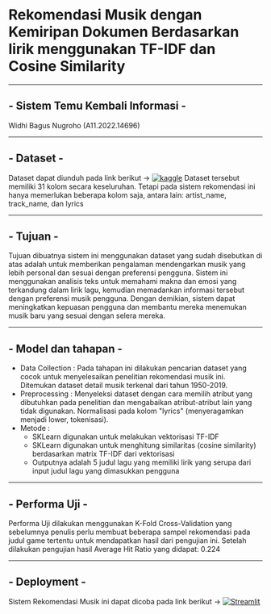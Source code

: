 # Rekomendasi Musik dengan Kemiripan Dokumen Berdasarkan lirik menggunakan TF-IDF dan Cosine Similarity

---

##  - Sistem Temu Kembali Informasi -
Widhi Bagus Nugroho (A11.2022.14696)

---

##  - Dataset -
Dataset dapat diunduh pada link berikut &#8594; [![kaggle](https://img.shields.io/badge/Kaggle-035a7d?style=for-the-badge&logo=kaggle&logoColor=white)](https://www.kaggle.com/datasets/saurabhshahane/music-dataset-1950-to-2019)
Dataset tersebut memiliki 31 kolom secara keseluruhan. Tetapi pada sistem rekomendasi ini hanya memerlukan beberapa kolom saja, antara lain: artist_name, track_name, dan lyrics

---

##  - Tujuan -
Tujuan dibuatnya sistem ini menggunakan dataset yang sudah disebutkan di atas adalah untuk memberikan pengalaman mendengarkan musik yang lebih personal dan sesuai dengan preferensi pengguna. Sistem ini menggunakan analisis teks untuk memahami makna dan emosi yang terkandung dalam lirik lagu, kemudian memadankan informasi tersebut dengan preferensi musik pengguna. Dengan demikian, sistem dapat meningkatkan kepuasan pengguna dan membantu mereka menemukan musik baru yang sesuai dengan selera mereka.

---

##  - Model dan tahapan -
- Data Collection :
  Pada tahapan ini dilakukan pencarian dataset yang cocok untuk menyelesaikan penelitian rekomendasi musik ini. Ditemukan dataset detail musik terkenal dari tahun 1950-2019.
- Preprocessing :
  Menyeleksi dataset dengan cara memilih atribut yang dibutuhkan pada penelitian dan mengabaikan atribut-atribut lain yang tidak digunakan. Normalisasi pada kolom "lyrics" (menyeragamkan menjadi lower, tokenisasi).
- Metode :
  - SKLearn digunakan untuk melakukan vektorisasi TF-IDF
  - SKLearn digunakan untuk menghitung similaritas (cosine similarity) berdasarkan matrix TF-IDF dari vektorisasi
  - Outputnya adalah 5 judul lagu yang memiliki lirik yang serupa dari input judul lagu yang dimasukkan pengguna
  
---

##  - Performa Uji -
Performa Uji dilakukan menggunakan K-Fold Cross-Validation yang sebelumnya penulis perlu membuat beberapa sampel rekomendasi pada judul game tertentu untuk mendapatkan hasil dari pengujian ini. Setelah dilakukan pengujian hasil Average Hit Ratio yang didapat: 0.224

---

##  - Deployment -
Sistem Rekomendasi Musik ini dapat dicoba pada link berikut &#8594; [![Streamlit](https://img.shields.io/badge/Streamlit-FF4B4B?style=for-the-badge&logo=streamlit&logoColor=white)](https://widhibagoes-song-recommendation-app-1esqhr.streamlit.app/)
